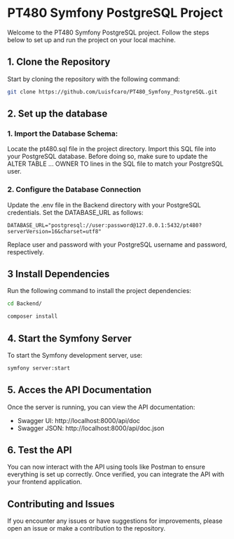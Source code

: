 # PT480 Symfony PostgreSQL Project

Welcome to the PT480 Symfony PostgreSQL project. Follow the steps below to set up and run the project on your local machine.

## 1. Clone the Repository

Start by cloning the repository with the following command:

```bash
git clone https://github.com/Luisfcaro/PT480_Symfony_PostgreSQL.git
```

## 2. Set up the database

### 1. Import the Database Schema:

Locate the pt480.sql file in the project directory. Import this SQL file into your PostgreSQL database. Before doing so, make sure to update the ALTER TABLE ... OWNER TO lines in the SQL file to match your PostgreSQL user.

### 2. Configure the Database Connection

Update the .env file in the Backend directory with your PostgreSQL credentials. Set the DATABASE_URL as follows:

```
DATABASE_URL="postgresql://user:password@127.0.0.1:5432/pt480?serverVersion=16&charset=utf8"
```

Replace user and password with your PostgreSQL username and password, respectively.

## 3 Install Dependencies

Run the following command to install the project dependencies:
```bash
cd Backend/
```

```bash
composer install
```

## 4. Start the Symfony Server

To start the Symfony development server, use:

```bash
symfony server:start
```

## 5. Acces the API Documentation

Once the server is running, you can view the API documentation:

 - Swagger UI: http://localhost:8000/api/doc
 - Swagger JSON: http://localhost:8000/api/doc.json

## 6. Test the API

You can now interact with the API using tools like Postman to ensure everything is set up correctly. Once verified, you can integrate the API with your frontend application.

## Contributing and Issues

If you encounter any issues or have suggestions for improvements, please open an issue or make a contribution to the repository.